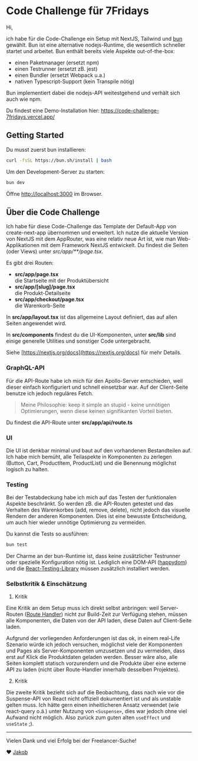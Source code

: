 # Code Challenge für 7Fridays

Hi,

ich habe für die Code-Challenge ein Setup mit NextJS, Tailwind und [bun](https://bun.sh/) gewählt. Bun ist eine alternative nodejs-Runtime, die wesentlich schneller startet und arbeitet. Bun enthält bereits viele Aspekte out-of-the-box:

- einen Paketmanager (ersetzt npm)
- einen Testrunner (ersetzt zB. jest)
- einen Bundler (ersetzt Webpack u.a.)
- nativen Typescript-Support (kein Transpile nötig)

Bun implementiert dabei die nodejs-API weitestgehend und verhält sich auch wie npm.

Du findest eine Demo-Installation hier: https://code-challenge-7fridays.vercel.app/

## Getting Started

Du musst zuerst bun installieren:

```bash
curl -fsSL https://bun.sh/install | bash
```

Um den Development-Server zu starten:

```bash
bun dev
```

Öffne [http://localhost:3000](http://localhost:3000) im Browser.

## Über die Code Challenge

Ich habe für diese Code-Challenge das Template der Default-App von create-next-app übernommen und erweitert. Ich nutze die aktuelle Version von NextJS mit dem AppRouter, was eine relativ neue Art ist, wie man Web-Applikationen mit dem Framework NextJS entwickelt. Du findest die Seiten (oder Views) unter _src/app/\*\*/page.tsx_.

Es gibt drei Routen:

- **src/app/page.tsx**  
  die Startseite mit der Produktübersicht
- **src/app/[slug]/page.tsx**  
  die Produkt-Detailseite
- **src/app/checkout/page.tsx**  
  die Warenkorb-Seite

In **src/app/layout.tsx** ist das allgemeine Layout definiert, das auf allen Seiten angewendet wird.

In **src/components** findest du die UI-Komponenten, unter **src/lib** sind einige generelle Utilities und sonstiger Code untergebracht.

Siehe [https://nextjs.org/docs](https://nextjs.org/docs) für mehr Details.

### GraphQL-API

Für die API-Route habe ich mich für den Apollo-Server entschieden, weil dieser einfach konfiguriert und schnell einsetzbar war. Auf der Client-Seite benutze ich jedoch reguläres Fetch.

> Meine Philosophie: keep it simple an stupid - keine unnötigen Optimierungen, wenn diese keinen signifikanten Vorteil bieten.

Du findest die API-Route unter **src/app/api/route.ts**

### UI

Die UI ist denkbar minimal und baut auf den vorhandenen Bestandteilen auf. Ich habe mich bemüht, alle Teilaspekte in Komponenten zu zerlegen (Button, Cart, ProductItem, ProductList) und die Benennung möglichst logisch zu halten.

### Testing

Bei der Testabdeckung habe ich mich auf das Testen der funktionalen Aspekte beschränkt. So werden zB. die API-Routen getestet und das Verhalten des Warenkorbes (add, remove, delete), nicht jedoch das visuelle Rendern der anderen Komponenten. Dies ist eine bewusste Entscheidung, um auch hier wieder unnötige Optimierung zu vermeiden.

Du kannst die Tests so ausführen:

```bash
bun test
```

Der Charme an der bun-Runtime ist, dass keine zusätzlicher Testrunner oder spezielle Konfiguration nötig ist. Lediglich eine DOM-API ([happydom](https://github.com/capricorn86/happy-dom)) und die [React-Testing-Library](https://testing-library.com/docs/react-testing-library/intro/) müssen zusätzlich installiert werden.

### Selbstkritik & Einschätzung

1. Kritik

Eine Kritik an dem Setup muss ich direkt selbst anbringen: weil Server-Routen ([Route Handler](https://nextjs.org/docs/app/building-your-application/routing/route-handlers)) nicht zur Build-Zeit zur Verfügung stehen, müssen alle Komponenten, die Daten von der API laden, diese Daten auf Client-Seite laden.

Aufgrund der vorliegenden Anforderungen ist das ok, in einem real-Life Szenario würde ich jedoch versuchen, möglichst viele der Komponenten und Pages als Server-Komponenten umzusetzen und zu vermeiden, dass erst auf Klick die Produktdaten geladen werden. Besser wäre also, alle Seiten komplett statisch vorzurendern und die Produkte über eine externe API zu laden (nicht über Route-Handler innerhalb desselben Projektes).

2. Kritik

Die zweite Kritik bezieht sich auf die Beobachtung, dass nach wie vor die Suspense-API von React nicht offiziell dokumentiert ist und als unstable gelten muss. Ich hätte gern einen inheitlicheren Ansatz verwendet (wie react-query o.ä.) unter Nutzung von `<Suspense>`, dies war jedoch ohne viel Aufwand nicht möglich. Also zurück zum guten alten `useEffect` und `useState` ;).

---

Vielen Dank und viel Erfolg bei der Freelancer-Suche!

❤️ [Jakob](https://github.com/jhohlfeld)
